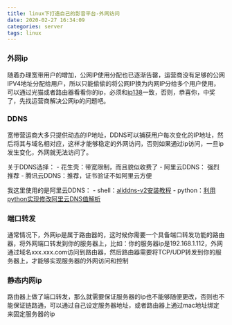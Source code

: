 ```yaml
---
title: linux下打造自己的影音平台-外网访问
date: 2020-02-27 16:34:09
categories: server
tags: linux
---
```


### 外网ip

  随着办理宽带用户的增加，公网IP使用分配也已逐渐告罄，运营商没有足够的公网IPV4地址分配给用户，所以只能偷偷的将公网IP换为内网IP分给多个用户使用，可以通过光猫或者路由器看看你的ip，必须和[ip138](http://www.ip138.com/)一致，否则，恭喜你，中奖了，先找运营商解决公网ip的问题吧。

### DDNS

  宽带营运商大多只提供动态的IP地址，DDNS可以捕获用户每次变化的IP地址，然后将其与域名相对应，这样才能够稳定的外网访问，否则如果通过ip访问，一旦ip发生变化，外网就无法访问了。

  关于DDNS选择：
    - 花生壳：带宽限制，而且貌似收费了
    - 阿里云DDNS： 强烈推荐
    - 腾讯云DDNS：推荐，证书验证不如阿里云方便

  我这里使用的是阿里云DDNS：
    - shell：[aliddns-v2安装教程](https://blog.ilemonrain.com/linux/aliddns-v2.html) 
    - python：[利用python实现修改阿里云DNS值解析](https://www.jianshu.com/p/cdf7a36f0339)

### 端口转发

  通常情况下，外网ip是属于路由器的，这时候你需要一个具备端口转发功能的路由器，将外网端口转发到你的服务器上，比如：你的服务器ip是192.168.1.112，外网通过域名xxx.xxx.com访问到路由器，然后路由器需要将TCP/UDP转发到你的服务器上，才能够实现服务器的外网访问和控制

### 静态内网ip

  路由器上做了端口转发，那么就需要保证服务器的ip也不能够随便更改，否则也不能保证链路通，可以通过自己设定服务器地址，或者路由器上通过mac地址绑定来固定服务器的ip
